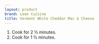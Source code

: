 ```yaml
---
layout: product
brand: Lean Cuisine
title: Vermont White Cheddar Mac & Cheese
---
```


1. Cook for 2 &frac12; minutes.
2. Cook for 1 &frac12; minutes.